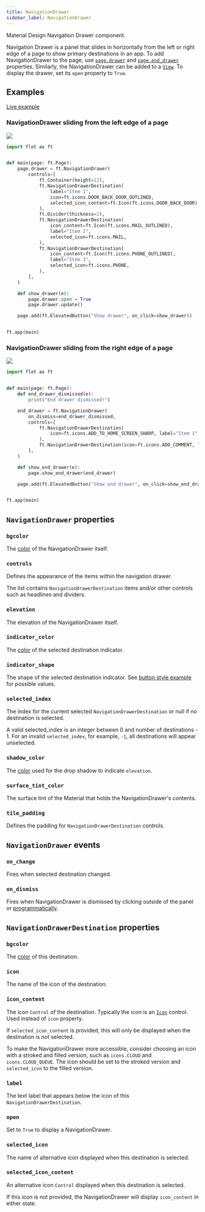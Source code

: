 ```yaml
---
title: NavigationDrawer
sidebar_label: NavigationDrawer
---
```


Material Design Navigation Drawer component.

Navigation Drawer is a panel that slides in horizontally from the left or right edge of a page to show primary destinations in an app. To add NavigationDrawer to the page, use [`page.drawer`](page#drawer) and [`page.end_drawer`](page#end_drawer) properties. Similarly, the NavigationDrawer can be added to a [`View`](view#drawer). To display the drawer, set its `open` property to `True`.

## Examples

[Live example](https://flet-controls-gallery.fly.dev/navigation/navigationdrawer)

### NavigationDrawer sliding from the left edge of a page

<img src="/img/docs/controls/navigationdrawer/navigation-drawer-start.gif" className="screenshot-60"/>

```python
import flet as ft


def main(page: ft.Page):
    page.drawer = ft.NavigationDrawer(
        controls=[
            ft.Container(height=12),
            ft.NavigationDrawerDestination(
                label="Item 1",
                icon=ft.icons.DOOR_BACK_DOOR_OUTLINED,
                selected_icon_content=ft.Icon(ft.icons.DOOR_BACK_DOOR),
            ),
            ft.Divider(thickness=2),
            ft.NavigationDrawerDestination(
                icon_content=ft.Icon(ft.icons.MAIL_OUTLINED),
                label="Item 2",
                selected_icon=ft.icons.MAIL,
            ),
            ft.NavigationDrawerDestination(
                icon_content=ft.Icon(ft.icons.PHONE_OUTLINED),
                label="Item 3",
                selected_icon=ft.icons.PHONE,
            ),
        ],
    )

    def show_drawer(e):
        page.drawer.open = True
        page.drawer.update()

    page.add(ft.ElevatedButton("Show drawer", on_click=show_drawer))


ft.app(main)
```

### NavigationDrawer sliding from the right edge of a page

<img src="/img/docs/controls/navigationdrawer/navigation-drawer-end.gif" className="screenshot-60"/>

```python
import flet as ft


def main(page: ft.Page):
    def end_drawer_dismissed(e):
        print("End drawer dismissed!")

    end_drawer = ft.NavigationDrawer(
        on_dismiss=end_drawer_dismissed,
        controls=[
            ft.NavigationDrawerDestination(
                icon=ft.icons.ADD_TO_HOME_SCREEN_SHARP, label="Item 1"
            ),
            ft.NavigationDrawerDestination(icon=ft.icons.ADD_COMMENT, label="Item 2"),
        ],
    )

    def show_end_drawer(e):
        page.show_end_drawer(end_drawer)

    page.add(ft.ElevatedButton("Show end drawer", on_click=show_end_drawer))


ft.app(main)
```

## `NavigationDrawer` properties

### `bgcolor`

The [color](/docs/reference/colors) of the NavigationDrawer itself.

### `controls`

Defines the appearance of the items within the navigation drawer.

The list contains `NavigationDrawerDestination` items and/or other controls such as headlines and dividers.

### `elevation`

The elevation of the NavigationDrawer itself.

### `indicator_color`

The [color](/docs/reference/colors) of the selected destination indicator.

### `indicator_shape`

The shape of the selected destination indicator. See [button style example](elevatedbutton#style) for possible values.

### `selected_index`

The index for the current selected `NavigationDrawerDestination` or null if no destination is selected.

A valid selected_index is an integer between 0 and number of destinations - 1. For an invalid `selected_index`, for example, `-1`, all destinations will appear unselected.

### `shadow_color`

The [color](/docs/reference/colors) used for the drop shadow to indicate `elevation`.

### `surface_tint_color`

The surface tint of the Material that holds the NavigationDrawer's contents.

### `tile_padding`

Defines the padding for `NavigationDrawerDestination` controls.

## `NavigationDrawer` events

### `on_change`

Fires when selected destination changed.

### `on_dismiss`

Fires when NavigationDrawer is dismissed by clicking outside of the panel or [programmatically](page#close_drawer).

## `NavigationDrawerDestination` properties

### `bgcolor`

The [color](/docs/reference/colors) of this destination.

### `icon`

The name of the icon of the destination.

### `icon_content`

The icon `Control` of the destination. Typically the icon is an [`Icon`](icon) control. Used instead of `icon` property.

If `selected_icon_content` is provided, this will only be displayed when the destination is not selected.

To make the NavigationDrawer more accessible, consider choosing an icon with a stroked and filled version, such as `icons.CLOUD` and `icons.CLOUD_QUEUE`. The icon should be set to the stroked version and `selected_icon` to the filled version.

### `label`

The text label that appears below the icon of this `NavigationDrawerDestination`.

### `open`

Set to `True` to display a NavigationDrawer.

### `selected_icon`

The name of alternative icon displayed when this destination is selected.

### `selected_icon_content`

An alternative icon `Control` displayed when this destination is selected.

If this icon is not provided, the NavigationDrawer will display `icon_content` in either state.